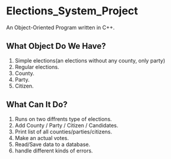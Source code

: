 # Elections_System_Project
An Object-Oriented Program written in C++.


## What Object Do We Have?
1. Simple elections(an elections without any county, only party)
2. Regular elections.
3. County.
4. Party.
5. Citizen.

## What Can It Do?
1. Runs on two diffrents type of elections.
2. Add County / Party / Citizen / Candidates.
3. Print list of all counties/parties/citizens.
4. Make an actual votes.
5. Read/Save data to a database.
6. handle different kinds of errors.
